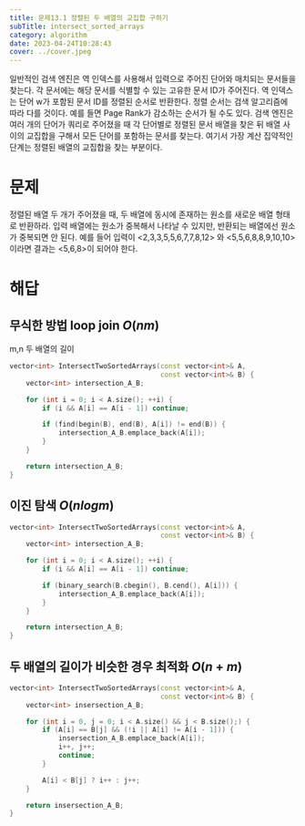 ```yaml
---
title: 문제13.1 정렬된 두 배열의 교집합 구하기
subTitle: intersect_sorted_arrays
category: algorithm
date: 2023-04-24T10:28:43
cover: ../cover.jpeg
---
```


일반적인 검색 엔진은 역 인덱스를 사용해서 입력으로 주어진 단어와 매치되는 문서들을 찾는다. 각 문서에는 해당 문서를 식별할 수 있는 고유한 문서 ID가 주어진다. 역 인덱스는 단어 w가 포함된 문서 ID를 정렬된 순서로 반환한다. 정렬 순서는 검색 알고리즘에 따라 다를 것이다. 예를 들면 Page Rank가 감소하는 순서가 될 수도 있다. 검색 엔진은 여러 개의 단어가 쿼리로 주어졌을 때 각 단어별로 정렬된 문서 배열을 찾은 뒤 배열 사이의 교집합을 구해서 모든 단어를 포함하는 문서를 찾는다. 여기서 가장 계산 집약적인 단계는 정렬된 배열의 교집합을 찾는 부분이다.

# 문제

정렬된 배열 두 개가 주어졌을 때, 두 배열에 동시에 존재하는 원소를 새로운 배열 형태로 반환하라. 입력 배열에는 원소가 중복해서 나타날 수 있지만, 반환되는 배열에선 원소가 중복되면 안 된다. 예를 들어 입력이 <2,3,3,5,5,6,7,7,8,12> 와 <5,5,6,8,8,9,10,10>이라면 결과는 <5,6,8>이 되어야 한다.

# 해답

## 무식한 방법 loop join $O(nm)$

m,n 두 배열의 길이

```cpp
vector<int> IntersectTwoSortedArrays(const vector<int>& A,
                                     const vector<int>& B) {
    vector<int> intersection_A_B;

    for (int i = 0; i < A.size(); ++i) {
        if (i && A[i] == A[i - 1]) continue;

        if (find(begin(B), end(B), A[i]) != end(B)) {
            intersection_A_B.emplace_back(A[i]);
        }
    }

    return intersection_A_B;
}
```

## 이진 탐색 $O(nlogm)$

```cpp
vector<int> IntersectTwoSortedArrays(const vector<int>& A,
                                     const vector<int>& B) {
    vector<int> intersection_A_B;

    for (int i = 0; i < A.size(); ++i) {
        if (i && A[i] == A[i - 1]) continue;

        if (binary_search(B.cbegin(), B.cend(), A[i])) {
            intersection_A_B.emplace_back(A[i]);
        }
    }

    return intersection_A_B;
}
```

## 두 배열의 길이가 비슷한 경우 최적화 $O(n+m)$

```cpp
vector<int> IntersectTwoSortedArrays(const vector<int>& A,
                                     const vector<int>& B) {
    vector<int> insersection_A_B;

    for (int i = 0, j = 0; i < A.size() && j < B.size();) {
        if (A[i] == B[j] && (!i || A[i] != A[i - 1])) {
            insersection_A_B.emplace_back(A[i]);
            i++, j++;
            continue;
        }

        A[i] < B[j] ? i++ : j++;
    }

    return insersection_A_B;
}
```
